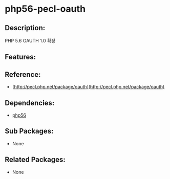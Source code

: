 # php56-pecl-oauth

## Description:

PHP 5.6 OAUTH 1.0 확장

## Features:

## Reference:

* [http://pecl.php.net/package/oauth](http://pecl.php.net/package/oauth)

## Dependencies:

* [php56](pkg-addon-php56.md)

## Sub Packages:

* None

## Related Packages:

* None

